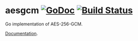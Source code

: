 # aesgcm [![GoDoc](https://godoc.org/github.com/mc2soft/aesgcm?status.svg)](https://godoc.org/github.com/mc2soft/aesgcm) [![Build Status](https://travis-ci.org/mc2soft/aesgcm.svg)](https://travis-ci.org/mc2soft/aesgcm)
Go implementation of AES-256-GCM.

[Documentation](http://godoc.org/github.com/mc2soft/aesgcm).
